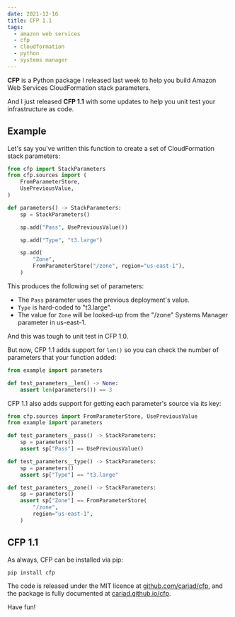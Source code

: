 ```yaml
---
date: 2021-12-16
title: CFP 1.1
tags:
  - amazon web services
  - cfp
  - cloudformation
  - python
  - systems manager
---
```


**CFP** is a Python package I released last week to help you build Amazon Web Services CloudFormation stack parameters.

And I just released **CFP 1.1** with some updates to help you unit test your infrastructure as code.

<!--more-->

## Example

Let's say you've written this function to create a set of CloudFormation stack parameters:

```python
from cfp import StackParameters
from cfp.sources import (
    FromParameterStore,
    UsePreviousValue,
)

def parameters() -> StackParameters:
    sp = StackParameters()

    sp.add("Pass", UsePreviousValue())

    sp.add("Type", "t3.large")

    sp.add(
        "Zone",
        FromParameterStore("/zone", region="us-east-1"),
    )
```

This produces the following set of parameters:

- The `Pass` parameter uses the previous deployment's value.
- `Type` is hard-coded to "t3.large".
- The value for `Zone` will be looked-up from the "/zone" Systems Manager parameter in us-east-1.

And this was tough to unit test in CFP 1.0.

But now, CFP 1.1 adds support for `len()` so you can check the number of parameters that your function added:

```python
from example import parameters

def test_parameters__len() -> None:
    assert len(parameters()) == 3
```

CFP 1.1 also adds support for getting each parameter's source via its key:

```python
from cfp.sources import FromParameterStore, UsePreviousValue
from example import parameters

def test_parameters__pass() -> StackParameters:
    sp = parameters()
    assert sp["Pass"] == UsePreviousValue()

def test_parameters__type() -> StackParameters:
    sp = parameters()
    assert sp["Type"] == "t3.large"

def test_parameters__zone() -> StackParameters:
    sp = parameters()
    assert sp["Zone"] == FromParameterStore(
        "/zone",
        region="us-east-1",
    )
```

## CFP 1.1

As always, CFP can be installed via pip:

```shell
pip install cfp
```

The code is released under the MIT licence at [github.com/cariad/cfp](https://github.com/cariad/cfp), and the package is fully documented at [cariad.github.io/cfp](https://cariad.github.io/cfp).

Have fun!

